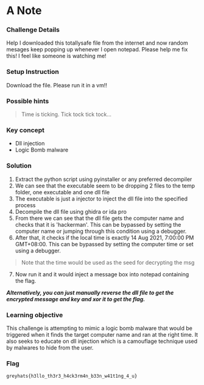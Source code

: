 # A Note

### Challenge Details

Help I downloaded this totallysafe file from the internet and now random mesages keep popping up whenever I open notepad. Please help me fix this! I feel like someone is watching me!

### Setup Instruction

Download the file. Please run it in a vm!!

### Possible hints

> Time is ticking. Tick tock tick tock...

### Key concept

- Dll injection
- Logic Bomb malware

### Solution

1. Extract the python script using pyinstaller or any preferred decompiler
2. We can see that the executable seem to be dropping 2 files to the temp folder, one executable and one dll file
3. The executable is just a injector to inject the dll file into the specified process
4. Decompile the dll file using ghidra or ida pro
5. From there we can see that the dll file gets the computer name and checks that it is 'hackerman'. This can be bypassed by setting the computer name or jumping through this condition using a debugger.
6. After that, it checks if the local time is exactly 14 Aug 2021, 7:00:00 PM GMT+08:00. This can be bypassed by setting the computer time or set using a debugger.
> Note that the time would be used as the seed for decrypting the msg
7. Now run it and it would inject a message box into notepad containing the flag.

***Alternatively, you can just manually reverse the dll file to get the encrypted message and key and xor it to get the flag.***

### Learning objective

This challenge is attempting to mimic a logic bomb malware that would be triggered when it finds the target computer name and ran at the right time. It also seeks to educate on dll injection which is a camouflage technique used by malwares to hide from the user. 

### Flag

```
greyhats{h3llo_th3r3_h4ck3rm4n_b33n_w41t1ng_4_u}
```
